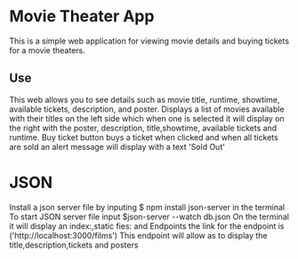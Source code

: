 # Movie Theater App
This is a simple web application for viewing movie details and buying tickets for a  movie theaters.

## Use
This web allows you to see details such as movie title, runtime, showtime, available tickets, description, and poster.
Displays a list of movies available with their titles on the left side which when one is selected it will display on the right with the poster, description, title,showtime, available tickets and runtime.
Buy ticket button buys a ticket when clicked and when all tickets are sold an alert message will display with a text 'Sold Out'

# JSON 
Install a json server file by inputing $ npm install json-server in the terminal
To start JSON server file input $json-server --watch db.json
On the terminal it will display an index:,static fies: and Endpoints the link for the endpoint is ('http://localhost:3000/films')
This endpoint will allow as to display the title,description,tickets and posters